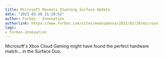 ```yaml
---
title: Microsoft Reveals Stunning Surface Update
date: "2021-03-20 21:20:52"
author: Forbes - Innovation
authorlink: https://www.forbes.com/sites/ewanspence/2021/03/20/microsoft-surface-duo-dual-screen-xbox-cloud-gaming/
tags:
- Forbes-Innovation
---
```

Microsoft's Xbox Cloud Gaming might have found the perfect hardware match... in the Surface Duo.